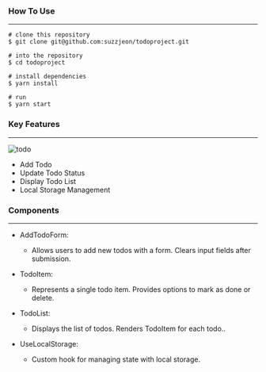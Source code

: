 
### How To Use

---

```
# clone this repository
$ git clone git@github.com:suzzjeon/todoproject.git

# into the repository
$ cd todoproject

# install dependencies
$ yarn install

# run
$ yarn start
```

### Key Features

---

![todo](https://github.com/suzzjeon/todoproject/assets/133937368/2bf9b356-4f60-49f3-83db-209bfcbab9d7)


- Add Todo
- Update Todo Status
- Display Todo List
- Local Storage Management

### Components

---

- AddTodoForm: 
    - Allows users to add new todos with a form. Clears input fields after submission.

- TodoItem: 
    - Represents a single todo item. Provides options to mark as done or delete.

- TodoList: 
    - Displays the list of todos. Renders TodoItem for each todo..

- UseLocalStorage: 
    - Custom hook for managing state with local storage.
